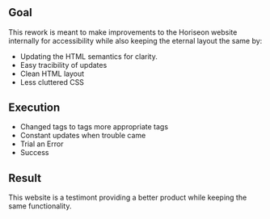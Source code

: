 # <Horiseon-Accessibility-Rework>

## Goal

This rework is meant to make improvements to the Horiseon website internally for accessibility while also keeping the eternal layout the same by:

- Updating the HTML semantics for clarity.
- Easy tracibility of updates
- Clean HTML layout
- Less cluttered CSS

## Execution

- Changed <dive> tags to tags more appropriate tags
- Constant updates when trouble came
- Trial an Error
- Success

## Result

This website is a testimont providing a better product while keeping the same functionality.